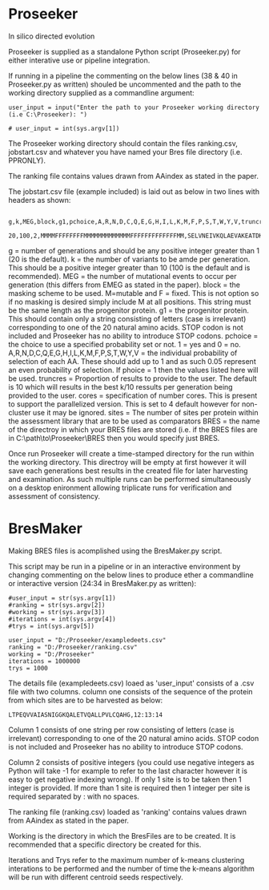 # Proseeker

In silico directed evolution

Proseeker is supplied as a standalone Python script (Proseeker.py) for either interative use or pipeline integration. 

If running in a pipeline the commenting on the below lines (38 & 40 in Proseeker.py as written) shouled be uncommented and the path to the working directory supplied as a commandline argument:

    user_input = input("Enter the path to your Proseeker working directory (i.e C:\Proseeker): ")

    # user_input = int(sys.argv[1])

The Proseeker working directory should contain the files ranking.csv, jobstart.csv and whatever you have named your Bres file directory (i.e. PPRONLY).

The ranking file contains values drawn from AAindex as stated in the paper.

The jobstart.csv file (example included) is laid out as below in two lines with headers as shown:

      g,k,MEG,block,g1,pchoice,A,R,N,D,C,Q,E,G,H,I,L,K,M,F,P,S,T,W,Y,V,truncres,cores,sites,bres
      20,100,2,MMMMFFFFFFFFMMMMMMMMMMMMMFFFFFFFFFFFFFMM,SELVNEIVKQLAEVAKEATDKELVIYIVKILAELAKQSTD,1,0.05,0.05,0.05,0.05,0.05,0.05,0.05,0.05,0.05,0.05,0.05,0.05,0.05,0.05,0.05,0.05,0.05,0.05,0.05,0.05,10,4,2,BRES

g = number of generations and should be any positive integer greater than 1 (20 is the default).
k = the number of variants to be amde per generation. This should be a positive integer greater than 10 (100 is the default and is recommended).
MEG = the number of mutational events to occur per generation (this differs from EMEG as stated in the paper).
block = the masking scheme to be used. M=mutable and F = fixed. This is not option so if no masking is desired simply include M at all positions. This string must be the same length as the progenitor protein.
g1 = the progenitor protein. This should contain only a string consisting of letters (case is irrelevant) corresponding to one of the 20 natural amino acids. STOP codon is not included and Proseeker has no ability to introduce STOP codons.
pchoice = the choice to use a specified probability set or not. 1 = yes and 0 = no. 
A,R,N,D,C,Q,E,G,H,I,L,K,M,F,P,S,T,W,Y,V = the individual probability of selection of each AA. These should add up to 1 and as such 0.05 represent an even probability of selection. If phoice = 1 then the values listed here will be used. 
truncres = Proportion of results to provide to the user. The default is 10 which will results in the best k/10 ressults per generation being provided to the user.
cores = specification of number cores. This is present to support the parallelized version. This is set to 4 default however for non-cluster use it may be ignored.
sites = The number of sites per protein within the assessment library that are to be used as comparators
BRES = the name of the directroy in which your BRES files are stored (i.e. if the BRES files are in C:\path\to\Proseeker\BRES then you would specify just BRES.

Once run Proseeker will create a time-stamped directory for the run within the working directory. This directroy will be empty at first however it will save each generations best results in the created file for later harvesting and examination. As such multiple runs can be performed simultaneously on a desktop enironment allowing triplicate runs for verification and assessment of consistency.

# BresMaker

Making BRES files is acomplished using the BresMaker.py script.

This script may be run in a pipeline or in an interactive environment by changing commenting on the below lines to produce ether a commandline or interactive version (24:34 in BresMaker.py as written):

    #user_input = str(sys.argv[1])
    #ranking = str(sys.argv[2])
    #working = str(sys.argv[3])
    #iterations = int(sys.argv[4])
    #trys = int(sys.argv[5])

    user_input = "D:/Proseeker/exampledeets.csv"
    ranking = "D:/Proseeker/ranking.csv"
    working = "D:/Proseeker"
    iterations = 1000000
    trys = 1000

The details file (exampledeets.csv) loaed as 'user_input' consists of a .csv file with two columns. column one consists of the sequence of the protein from which sites are to be harvested as below:

    LTPEQVVAIASNIGGKQALETVQALLPVLCQAHG,12:13:14

Column 1 consists of one string per row consisting of letters (case is irrelevant) corresponding to one of the 20 natural amino acids. STOP codon is not included and Proseeker has no ability to introduce STOP codons.

Column 2 consists of positive integers (you could use negative integers as Python will take -1 for example to refer to the last character however it is easy to get negative indexing wrong). If only 1 site is to be taken then 1 integer is provided. If more than 1 site is required then 1 integer per site is required separated by : with no spaces.

The ranking file (ranking.csv) loaded as 'ranking' contains values drawn from AAindex as stated in the paper.

Working is the directory in which the BresFiles are to be created. It is recommended that a specific directory be created for this. 

Iterations and Trys refer to the maximum number of k-means clustering interations to be performed and the number of time the k-means algorithm will be run with different centroid seeds respectively. 
